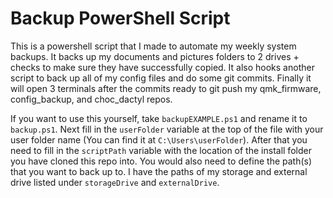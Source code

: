 # Backup PowerShell Script

This is a powershell script that I made to automate my weekly system backups. It backs up my documents and pictures folders to 2 drives + checks to make sure they have successfully copied. It also hooks another script to back up all of my config files and do some git commits. Finally it will open 3 terminals after the commits ready to git push my qmk_firmware, config_backup, and choc_dactyl repos.

If you want to use this yourself, take `backupEXAMPLE.ps1` and rename it to `backup.ps1`. Next fill in the `userFolder` variable at the top of the file with your user folder name (You can find it at `C:\Users\userFolder`). After that you need to fill in the `scriptPath` variable with the location of the install folder you have cloned this repo into. You would also need to define the path(s) that you want to back up to. I have the paths of my storage and external drive listed under `storageDrive` and `externalDrive`.


<!-- If you want to use it or modify it yourself, you will need to define your user folder's name and change the path to where you cloned this folder to in `define_userEXAMPLE.ps1` and run it to generate an XML file with the user folder in the file.

After that run the `define_user.ps1` script and it will generate your `userFolder.xml` file to feed the userFolder variable into the main `backup.ps1` script. -->